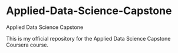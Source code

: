 # Applied-Data-Science-Capstone
Applied Data Science Capstone

This is my official repository for the Applied Data Science Capstone Coursera course.

